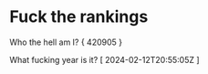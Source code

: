 # Fuck the rankings

Who the hell am I?
{ 420905 }

What fucking year is it?
[ 2024-02-12T20:55:05Z ]
